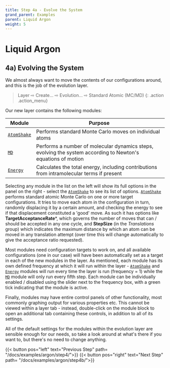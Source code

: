 ```yaml
---
title: Step 4a - Evolve the System
grand_parent: Examples
parent: Liquid Argon
weight: 5
---
```

# Liquid Argon

## 4a) Evolving the System

We almost always want to move the contents of our configurations around, and this is the job of the evolution layer.

> Layer &#8680; Create... &#8680; Evolution... &#8680; Standard Atomic (MC/MD)
{: .action .action_menu}

Our new layer contains the following modules:

| Module | Purpose |
|--------|---------|
| [`AtomShake`](../../userguide/modules/atomshake) | Performs standard Monte Carlo moves on individual atoms |
| [`MD`](../../userguide/modules/md) | Performs a number of molecular dynamics steps, evolving the system according to Newton's equations of motion |
| [`Energy`](../../userguide/modules/energy) | Calculates the total energy, including contributions from intramolecular terms if present |

Selecting any module in the list on the left will show its full options in the panel on the right - select the [`AtomShake`](../../userguide/modules/atomshake) to see its list of options. [`AtomShake`](../../userguide/modules/atomshake) performs standard atomic Monte Carlo on one or more target configurations. It tries to move each atom in the configuration in turn, randomly displacing it by a certain amount, and checking the energy to see if that displacement constituted a 'good' move. As such it has options like **TargetAcceptanceRate***, which governs the number of moves that can / should be accepted in any one cycle, and **StepSize** (in the _Translations_ group) which indicates the maximum distance by which an atom can be moved in any translation attempt (over time this will change automatically to give the acceptance ratio requested).

Most modules need configuration targets to work on, and all available configurations (one in our case) will have been automatically set as a target in each of the new modules in the layer. As mentioned, each module has its own defined frequency at which it will run within the layer - [`AtomShake`](../../userguide/modules/atomshake) and [`Energy`](../../userguide/modules/energy) modules will run every time the layer is run (frequency = 1) while the [`MD`](../../userguide/modules/md) module will only run every fifth step. Each module can be individually enabled / disabled using the slider next to the frequency box, with a green tick indicating that the module is active.

Finally, modules may have entire control panels of other functionality, most commonly graphing output for various properties etc. This cannot be viewed within a layer tab - instead, double-click on the module block to open an additional tab containing these controls, in addition to all of its settings.

All of the default settings for the modules within the evolution layer are sensible enough for our needs, so take a look around at what's there if you want to, but there's no need to change anything.


{{< button pos="left" text="Previous Step" path= "/docs/examples/argon/step4/">}}
{{< button pos="right" text="Next Step" path= "/docs/examples/argon/step4b/">}}
